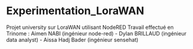 # Experimentation_LoraWAN
Projet university sur LoraWAN utilisant NodeRED 
Travail effectué en Trinome : Aimen NABI (ingénieur node-red) - Dylan BRILLAUD (ingénieur data analyst) - Aissa Hadj Bader (ingénieur sensehat)
